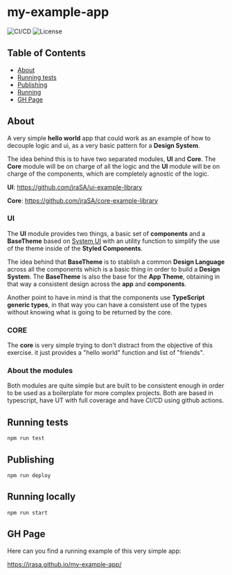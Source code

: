 # my-example-app

![CI/CD](https://github.com/jraSA/my-example-app/workflows/my-example-app%20pipeline/badge.svg)
![License](https://img.shields.io/github/license/dyarleniber/react-workflow-gh-actions)
## Table of Contents

- [About](#about)
- [Running tests](#running_test)
- [Publishing](#publishing)
- [Running](#running)
- [GH Page](#GHPage)

## About <a name = "about"></a>
A very simple **hello world** app that could work as an example of how to decouple logic and ui, as a very basic pattern for a  **Design System**. 

The idea behind this is to have two separated modules, **UI** and **Core**. The **Core** module will be on charge of all the logic and the **UI** module will be on charge of the components, which are completely agnostic of the logic.

**UI**: https://github.com/jraSA/ui-example-library

**Core**: https://github.com/jraSA/core-example-library 

### UI
The **UI** module provides two things, a basic set of **components** and a **BaseTheme** based on <a href="https://system-ui.com/">System UI</a> with an utility function to simplify the use of the theme inside of the **Styled Components**. 

The idea behind that **BaseTheme** is to stablish a common **Design Language** across all the components which is a basic thing in order to build a **Design System**. The **BaseTheme** is also the base for the **App Theme**, obtaining in that way a consistent design across the **app** and **components**.

Another point to have in mind is that the components use **TypeScript generic types**, in that way you can have a consistent use of the types without knowing what is going to be returned by the core.

### CORE
The **core** is very simple trying to don't distract from the objective of this exercise. it just provides a "hello world" function and list of "friends".

### About the modules

Both modules are quite simple but are built to be consistent enough in order to be used as a boilerplate for more complex projects. Both are based in typescript, have UT with full coverage and have CI/CD using github actions.

## Running tests  <a name = "running_test"></a>
```
npm run test
```
## Publishing <a name = "publishing"></a>
```
npm run deploy
```
## Running locally <a name = "running"></a>
```
npm run start
```
## GH Page <a name = "GHPage"></a>
Here can you find a running example of this very simple app:

https://jrasa.github.io/my-example-app/